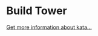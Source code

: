 Build Tower
=
[Get more information about kata...](https://www.codewars.com//kata//kata/576757b1df89ecf5bd00073b)